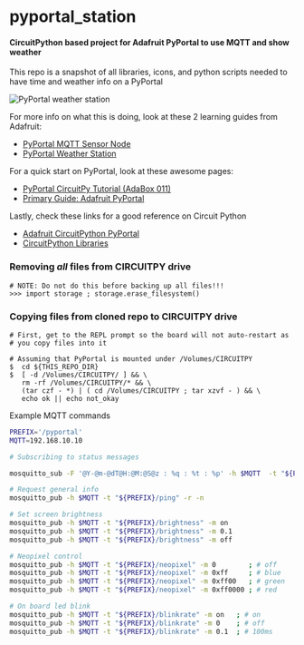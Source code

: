 # pyportal_station

#### CircuitPython based project for Adafruit PyPortal to use MQTT and show weather

This repo is a snapshot of all libraries, icons, and python scripts
needed to have time and weather info on a PyPortal

![PyPortal weather station](https://live.staticflickr.com/65535/52496248772_7e26e1e3ad_k.jpg)

For more info on what this is doing, look at these 2 learning guides from
Adafruit:

- [PyPortal MQTT Sensor Node](https://learn.adafruit.com/pyportal-mqtt-sensor-node-control-pad-home-assistant)
- [PyPortal Weather Station](https://learn.adafruit.com/pyportal-weather-station)

For a quick start on PyPortal, look at these awesome pages:

- [PyPortal CircuitPy Tutorial (AdaBox 011)](https://www.devdungeon.com/content/pyportal-circuitpy-tutorial-adabox-011#toc-19)
- [Primary Guide: Adafruit PyPortal](https://learn.adafruit.com/adafruit-pyportal)

Lastly, check these links for a good reference on Circuit Python

- [Adafruit CircuitPython PyPortal](https://github.com/adafruit/Adafruit_CircuitPython_PyPortal)
- [CircuitPython Libraries](https://learn.adafruit.com/circuitpython-essentials/circuitpython-libraries)

### Removing _all_ files from CIRCUITPY drive

```
# NOTE: Do not do this before backing up all files!!!
>>> import storage ; storage.erase_filesystem()
```

### Copying files from cloned repo to CIRCUITPY drive
```
# First, get to the REPL prompt so the board will not auto-restart as
# you copy files into it

# Assuming that PyPortal is mounted under /Volumes/CIRCUITPY
$  cd ${THIS_REPO_DIR}
$  [ -d /Volumes/CIRCUITPY/ ] && \
   rm -rf /Volumes/CIRCUITPY/* && \
   (tar czf - *) | ( cd /Volumes/CIRCUITPY ; tar xzvf - ) && \
   echo ok || echo not_okay
```

Example MQTT commands

```bash
PREFIX='/pyportal'
MQTT=192.168.10.10

# Subscribing to status messages

mosquitto_sub -F '@Y-@m-@dT@H:@M:@S@z : %q : %t : %p' -h $MQTT  -t "${PREFIX}/#"

# Request general info
mosquitto_pub -h $MQTT -t "${PREFIX}/ping" -r -n

# Set screen brightness
mosquitto_pub -h $MQTT -t "${PREFIX}/brightness" -m on
mosquitto_pub -h $MQTT -t "${PREFIX}/brightness" -m 0.1
mosquitto_pub -h $MQTT -t "${PREFIX}/brightness" -m off

# Neopixel control
mosquitto_pub -h $MQTT -t "${PREFIX}/neopixel" -m 0        ; # off
mosquitto_pub -h $MQTT -t "${PREFIX}/neopixel" -m 0xff     ; # blue
mosquitto_pub -h $MQTT -t "${PREFIX}/neopixel" -m 0xff00   ; # green
mosquitto_pub -h $MQTT -t "${PREFIX}/neopixel" -m 0xff0000 ; # red

# On board led blink
mosquitto_pub -h $MQTT -t "${PREFIX}/blinkrate" -m on   ; # on
mosquitto_pub -h $MQTT -t "${PREFIX}/blinkrate" -m 0    ; # off
mosquitto_pub -h $MQTT -t "${PREFIX}/blinkrate" -m 0.1  ; # 100ms
```
